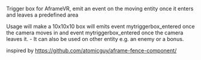 Trigger box for AframeVR, emit an event on the moving entity once it enters and leaves a predefined area

Usage <camera triggerbox="triggereventname: mytriggerbox" /> will make a 10x10x10 box will emits event mytriggerbox_entered once the camera moves in and event mytriggerbox_entered once the camera leaves it.  - It can also be used on other entity e.g. an enemy or a bonus.

inspired by https://github.com/atomicguy/aframe-fence-component/
